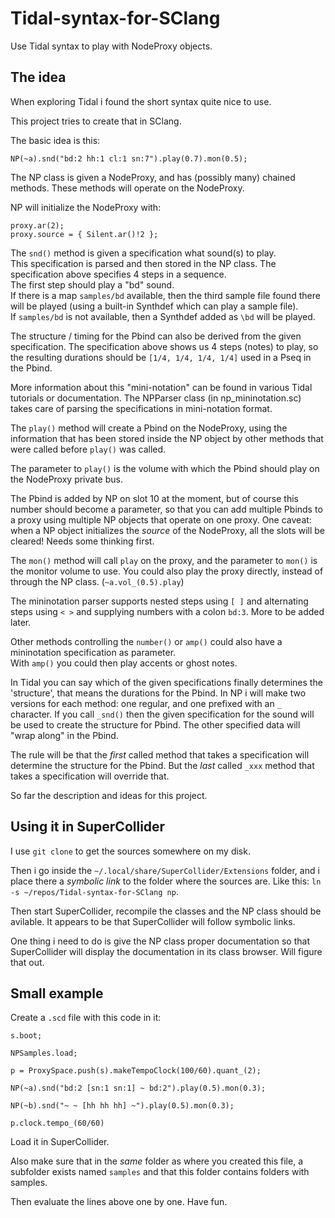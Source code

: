 # Tidal-syntax-for-SClang
Use Tidal syntax to play with NodeProxy objects.

## The idea

When exploring Tidal i found the short syntax quite nice to use.

This project tries to create that in SClang.

The basic idea is this:

```
NP(~a).snd("bd:2 hh:1 cl:1 sn:7").play(0.7).mon(0.5);
```

The NP class is given a NodeProxy, and has (possibly many) chained methods.
These methods will operate on the NodeProxy.

NP will initialize the NodeProxy with:
```
proxy.ar(2);
proxy.source = { Silent.ar()!2 };
```

The ```snd()``` method is given a specification what sound(s) to play.  
This specification is parsed and then stored in the NP class.
The specification above specifies 4 steps in a sequence.  
The first step should play a "bd" sound.  
If there is a map ```samples/bd``` available, then the third sample file found there will be played (using a built-in Synthdef which can play a sample file).  
If ```samples/bd``` is not available, then a Synthdef added as ```\bd``` will be played.

The structure / timing for the Pbind can also be derived from the given specification. The specification above shows us 4 steps (notes) to play, so the resulting durations should be ```[1/4, 1/4, 1/4, 1/4]``` used in a Pseq in the Pbind.

More information about this "mini-notation" can be found in various Tidal tutorials or documentation. The NPParser class (in np_mininotation.sc) takes care of parsing the specifications in mini-notation format.

The ```play()``` method will create a Pbind on the NodeProxy, using the information that has been stored inside the NP object by other methods that were called before ```play()``` was called.

The parameter to ```play()``` is the volume with which the Pbind should play on the NodeProxy private bus.

The Pbind is added by NP on slot 10 at the moment, but of course this number should become a parameter, so that you can add multiple Pbinds to a proxy using multiple NP objects that operate on one proxy. One caveat: when a NP object initializes the _source_ of the NodeProxy, all the slots will be cleared! Needs some thinking first.

The ```mon()``` method will call ```play``` on the proxy, and the parameter to ```mon()``` is the monitor volume to use. You could also play the proxy directly, instead of through the NP class. (```~a.vol_(0.5).play```)

The mininotation parser supports nested steps using ```[ ]``` and alternating steps using ```< >``` and supplying numbers with a colon ```bd:3```.
More to be added later.

Other methods controlling the ```number()``` or ```amp()``` could also have a mininotation specification as parameter.  
With ```amp()``` you could then play accents or ghost notes.

In Tidal you can say which of the given specifications finally determines the 'structure', that means the durations for the Pbind. In NP i will make two versions for each method: one regular, and one prefixed with an ```_``` character. If you call ```_snd()``` then the given specification for the sound will be used to create the structure for Pbind. The other specified data will "wrap along" in the Pbind.

The rule will be that the _first_ called method that takes a specification will determine the structure for the Pbind. But the _last_ called ```_xxx``` method that takes a specification will override that.

So far the description and ideas for this project.

## Using it in SuperCollider

I use ```git clone``` to get the sources somewhere on my disk.

Then i go inside the ```~/.local/share/SuperCollider/Extensions``` folder, and i place there a _symbolic link_ to the folder where the sources are. Like this: ```ln -s ~/repos/Tidal-syntax-for-SClang np```.

Then start SuperCollider, recompile the classes and the NP class should be avilable. It appears to be that SuperCollider will follow symbolic links.

One thing i need to do is give the NP class proper documentation so that SuperCollider will display the documentation in its class browser. Will figure that out.

## Small example

Create a ```.scd``` file with this code in it:

```
s.boot;

NPSamples.load;

p = ProxySpace.push(s).makeTempoClock(100/60).quant_(2);

NP(~a).snd("bd:2 [sn:1 sn:1] ~ bd:2").play(0.5).mon(0.3);

NP(~b).snd("~ ~ [hh hh hh] ~").play(0.5).mon(0.3);

p.clock.tempo_(60/60)
```

Load it in SuperCollider.

Also make sure that in the _same_ folder as where you created this file, a subfolder exists named ```samples``` and that this folder contains folders with samples.

Then evaluate the lines above one by one. Have fun.
